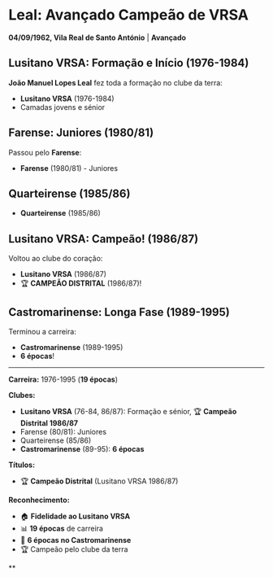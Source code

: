 # Leal: Avançado Campeão de VRSA

**04/09/1962, Vila Real de Santo António** | **Avançado**

## Lusitano VRSA: Formação e Início (1976-1984)

**João Manuel Lopes Leal** fez toda a formação no clube da terra:
- **Lusitano VRSA** (1976-1984)
- Camadas jovens e sénior

## Farense: Juniores (1980/81)

Passou pelo **Farense**:
- **Farense** (1980/81) - Juniores

## Quarteirense (1985/86)

- **Quarteirense** (1985/86)

## Lusitano VRSA: Campeão! (1986/87)

Voltou ao clube do coração:
- **Lusitano VRSA** (1986/87)
- 🏆 **CAMPEÃO DISTRITAL** (1986/87)!

## Castromarinense: Longa Fase (1989-1995)

Terminou a carreira:
- **Castromarinense** (1989-1995)
- **6 épocas**!

---

**Carreira:** 1976-1995 (**19 épocas**)

**Clubes:**
- **Lusitano VRSA** (76-84, 86/87): Formação e sénior, 🏆 **Campeão Distrital 1986/87**
- Farense (80/81): Juniores
- Quarteirense (85/86)
- **Castromarinense** (89-95): **6 épocas**

**Títulos:**
- 🏆 **Campeão Distrital** (Lusitano VRSA 1986/87)

**Reconhecimento:**
- 🏠 **Fidelidade ao Lusitano VRSA**
- 📊 **19 épocas** de carreira
- 💪 **6 épocas no Castromarinense**
- 🏆 Campeão pelo clube da terra

**